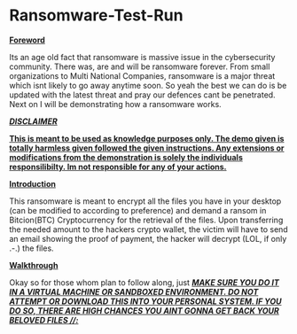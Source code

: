 # Ransomware-Test-Run
<ins>**Foreword**<ins>

Its an age old fact that ransomware is massive issue in the cybersecurity community. There was, are and will be ransomware forever. From small organizations to Multi National Companies, ransomware is a major threat which isnt likely to go away anytime soon. So yeah the best we can do is be updated with the latest threat and pray our defences cant be penetrated. Next on I will be demonstrating how a ransomware works. 

<ins>***DISCLAIMER***<ins>

<ins>**This is meant to be used as knowledge purposes only. The demo given is totally harmless given followed the given instructions. Any extensions or modifications from the demonstration is solely the individuals responsilibilty. Im not responsible for any of your actions.**<ins>

<ins>**Introduction**<ins>

This ransomware is meant to encrypt all the files you have in your desktop (can be modified to according to preference) and demand a ransom in Bitcion(BTC) Cryptocurrency for the retrieval of the files. Upon transferring the needed amount to the hackers crypto wallet, the victim will have to send an email showing the proof of payment, the hacker will decrypt (LOL, if only .-.) the files. 

<ins>**Walkthrough**<ins>

Okay so for those whom plan to follow along, just <ins>***MAKE SURE YOU DO IT IN A VIRTUAL MACHINE OR SANDBOXED ENVIRONMENT. DO NOT ATTEMPT OR DOWNLOAD THIS INTO YOUR PERSONAL SYSTEM. IF YOU DO SO, THERE ARE HIGH CHANCES YOU AINT GONNA GET BACK YOUR BELOVED FILES //:***<ins>
